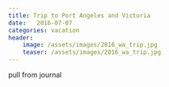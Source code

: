 ```yaml
---
title: Trip to Port Angeles and Victoria
date:   2016-07-07
categories: vacation
header:
    image: /assets/images/2016_wa_trip.jpg
    teaser: /assets/images/2016_wa_trip.jpg
---
```


pull from journal
